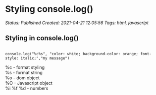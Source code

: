 # Styling console.log()

_Status: Published_
_Created: 2021-04-21 12:05:56_
_Tags: html, javascript_

<h2>Styling in console.log()</h2>
<code>
console.log("%c%s", "color: white; background-color: orange; font-style: italic;","my message")
</code>
<p>
%c - format styling</br>
%s - format string</br>
%o - dom object</br>
%O - Javascript object</br>
%i %f %d - numbers</br>
</p>